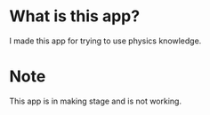 # What is this app?
I made this app for trying to use physics knowledge.  

# Note
This app is in making stage and is not working.